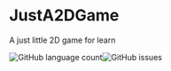 # JustA2DGame
A just little 2D game for learn

<img alt="GitHub language count" src="https://img.shields.io/github/languages/count/vhpontes/JustA2DGame"><img alt="GitHub issues" src="https://img.shields.io/github/issues/vhpontes/JustA2DGame">
